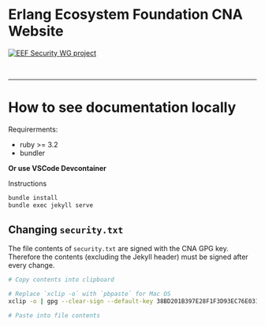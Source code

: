 # Erlang Ecosystem Foundation CNA Website

[![EEF Security WG project](https://img.shields.io/badge/EEF-Security-black)](https://github.com/erlef/security-wg)

<br clear="left"/>

---

# How to see documentation locally

Requirerments:
 * ruby >= 3.2
 * bundler

**Or use VSCode Devcontainer**

Instructions

```bash
bundle install
bundle exec jekyll serve
```

## Changing `security.txt`

The file contents of `security.txt` are signed with the CNA GPG key. Therefore
the contents (excluding the Jekyll header) must be signed after every change.

```bash
# Copy contents into clipboard

# Replace `xclip -o` with `pbpaste` for Mac OS
xclip -o | gpg --clear-sign --default-key 38BD201B397E28F1F3D93EC76E031A811F266E21

# Paste into file contents
```
